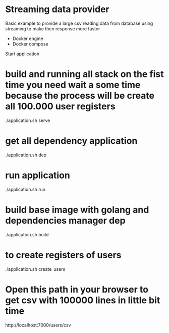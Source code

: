 # Streaming data provider

Basic example to provide a large csv reading data from database using streaming to make then response more faster

 - Docker engine
 - Docker compose

Start application
  # build and running all stack on the fist time you need wait a some time because the process will be create all 100.000 user registers
  ./application.sh serve

  # get all dependency application 
  ./application.sh dep

  # run application 
  ./application.sh run

  # build base image with golang and dependencies manager dep
  ./application.sh build

  # to create registers of users
  ./application.sh create_users

# Open this path in your browser to get csv with 100000 lines in little bit time
  http://localhost:7000/users/csv
